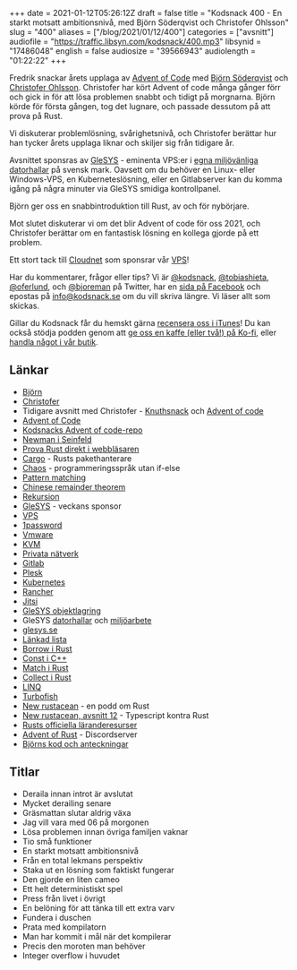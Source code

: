 +++
date = 2021-01-12T05:26:12Z
draft = false
title = "Kodsnack 400 - En starkt motsatt ambitionsnivå, med Björn Söderqvist och Christofer Ohlsson"
slug = "400"
aliases = ["/blog/2021/01/12/400"]
categories = ["avsnitt"]
audiofile = "https://traffic.libsyn.com/kodsnack/400.mp3"
libsynid = "17486048"
english = false
audiosize = "39566943"
audiolength = "01:22:22"
+++

Fredrik snackar årets upplaga av [Advent of Code](https://adventofcode.com/) med [Björn Söderqvist](https://twitter.com/bjorn_js) och [Christofer Ohlsson](https://twitter.com/christolsson). Christofer har kört Advent of code många gånger förr och gick in för att lösa problemen snabbt och tidigt på morgnarna. Björn körde för första gången, tog det lugnare, och passade dessutom på att prova på Rust.

Vi diskuterar problemlösning, svårighetsnivå, och Christofer berättar hur han tycker årets upplaga liknar och skiljer sig från tidigare år.

Avsnittet sponsras av [GleSYS](https://glesys.se/) - eminenta VPS:er i [egna miljövänliga datorhallar](https://glesys.se/datacenter) på svensk mark. Oavsett om du behöver en Linux- eller Windows-VPS, en Kuberneteslösning, eller en Gitlabserver kan du komma igång på några minuter via GleSYS smidiga kontrollpanel.

Björn ger oss en snabbintroduktion till Rust, av och för nybörjare.

Mot slutet diskuterar vi om det blir Advent of code för oss 2021, och Christofer berättar om en fantastisk lösning en kollega gjorde på ett problem.

Ett stort tack till [Cloudnet](http://www.cloudnet.se) som sponsrar vår [VPS](http://en.wikipedia.org/wiki/Virtual_private_server)!

Har du kommentarer, frågor eller tips? Vi är [@kodsnack](https://www.twitter.com/kodsnack), [@tobiashieta](https://www.twitter.com/tobiashieta), [@oferlund](https://www.twitter.com/oferlund), och [@bjoreman](https://www.twitter.com/bjoreman) på Twitter, har en [sida på Facebook](https://www.facebook.com/kodsnack) och epostas på [info@kodsnack.se](mailto:info@kodsnack.se) om du vill skriva längre. Vi läser allt som skickas.

Gillar du Kodsnack får du hemskt gärna [recensera oss i iTunes](http://itunes.apple.com/se/podcast/kodsnack/id561631498?l=en)! Du kan också stödja podden genom att <a href="https://ko-fi.com/kodsnack" rel="payment">ge oss en kaffe (eller två!) på Ko-fi</a>, eller [handla något i vår butik](https://shop.spreadshirt.se/kodsnack/).

## Länkar ##
* [Björn](https://twitter.com/bjorn_js)
* [Christofer](https://twitter.com/christolsson)
* Tidigare avsnitt med Christofer - [Knuthsnack](https://kodsnack.se/244/) och [Advent of code](https://kodsnack.se/242/)
* [Advent of Code](https://adventofcode.com/)
* [Kodsnacks Advent of code-repo](https://github.com/kodsnack/advent_of_code_2020)
* [Newman i Seinfeld](https://en.wikipedia.org/wiki/Newman_%28Seinfeld%29)
* [Prova Rust direkt i webbläsaren](https://play.rust-lang.org/)
* [Cargo](https://doc.rust-lang.org/cargo/) - Rusts pakethanterare
* [Chaos](https://chaos-lang.org/) - programmeringsspråk utan if-else
* [Pattern matching](https://en.wikipedia.org/wiki/Pattern_matching)
* [Chinese remainder theorem](https://en.wikipedia.org/wiki/Chinese_remainder_theorem)
* [Rekursion](https://en.wikipedia.org/wiki/Recursion_%28computer_science%29)
* [GleSYS](https://glesys.se/) - veckans sponsor
* [VPS](https://en.wikipedia.org/wiki/Virtual_private_server)
* [1password](https://en.wikipedia.org/wiki/1Password)
* [Vmware](https://en.wikipedia.org/wiki/VMware)
* [KVM](https://en.wikipedia.org/wiki/Kernel-based_Virtual_Machine)
* [Privata nätverk](https://en.wikipedia.org/wiki/Virtual_private_network)
* [Gitlab](https://en.wikipedia.org/wiki/GitLab)
* [Plesk](https://en.wikipedia.org/wiki/Plesk)
* [Kubernetes](https://en.wikipedia.org/wiki/Kubernetes)
* [Rancher](https://rancher.com/)
* [Jitsi](https://en.wikipedia.org/wiki/Jitsi)
* [GleSYS objektlagring](https://glesys.se/tjanster/objektlagring)
* GleSYS [datorhallar](https://glesys.se/datacenter) och [miljöarbete](https://glesys.se/foretaget/miljoarbete)
* [glesys.se](https://glesys.se/)
* [Länkad lista](https://en.wikipedia.org/wiki/Linked_list)
* [Borrow i Rust](https://doc.rust-lang.org/rust-by-example/scope/borrow.html)
* [Const i C++](http://duramecho.com/ComputerInformation/WhyHowCppConst.html)
* [Match i Rust](https://doc.rust-lang.org/rust-by-example/flow_control/match.html)
* [Collect i Rust](https://docs.rs/futures/0.1.2/futures/struct.Collect.html)
* [LINQ](https://en.wikipedia.org/wiki/Language_Integrated_Query)
* [Turbofish](https://techblog.tonsser.com/posts/what-is-rusts-turbofish)
* [New rustacean](https://newrustacean.com/) - en podd om Rust
* [New rustacean, avsnitt 12](https://newrustacean.com/show_notes/e012/index.html) - Typescript kontra Rust
* [Rusts officiella läranderesurser](https://www.rust-lang.org/learn)
* [Advent of Rust](https://discord.gg/Ufg5PQuMcz) - Discordserver
* [Björns kod och anteckningar](https://github.com/cybear/advent-of-code-2020)

## Titlar ##
* Deraila innan introt är avslutat
* Mycket derailing senare
* Gräsmattan slutar aldrig växa
* Jag vill vara med 06 på morgonen
* Lösa problemen innan övriga familjen vaknar
* Tio små funktioner
* En starkt motsatt ambitionsnivå
* Från en total lekmans perspektiv
* Staka ut en lösning som faktiskt fungerar
* Den gjorde en liten cameo
* Ett helt deterministiskt spel
* Press från livet i övrigt
* En belöning för att tänka till ett extra varv
* Fundera i duschen
* Prata med kompilatorn
* Man har kommit i mål när det kompilerar
* Precis den moroten man behöver
* Integer overflow i huvudet